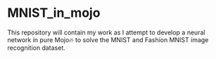 # MNIST_in_mojo
This repository will contain my work as I attempt to develop a neural network in pure Mojo🔥 to solve the MNIST and Fashion MNIST image recognition dataset.
